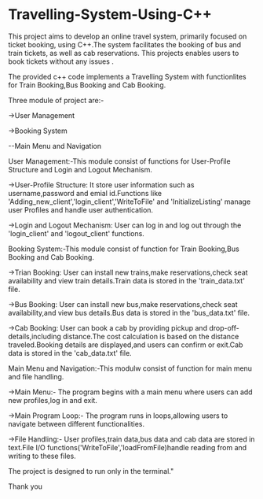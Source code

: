 # Travelling-System-Using-C++
This project aims to develop an online travel system, primarily focused on ticket booking, using C++.The system facilitates the booking of bus and train tickets, as well as cab reservations. This projects enables users to book tickets without any issues .

The provided c++ code implements a Travelling System with functionlites for Train Booking,Bus Booking and Cab Booking.

Three module of project are:-

->User Management

->Booking System

--Main Menu and Navigation

User Management:-This module consist of functions for User-Profile Structure and Login and Logout Mechanism.

->User-Profile Structure: It store user information such as username,password and emial id.Functions like 'Adding_new_client','login_client','WriteToFile' and 
'InitializeListing' manage user Profiles and  handle user authentication.

->Login and Logout Mechanism: User can log in and log out through the 'login_client' and 'logout_client' functions.

Booking System:-This module consist of function for Train Booking,Bus Booking and Cab Booking.

->Trian Booking: User can install new trains,make reservations,check seat availability and view train details.Train data is stored in the 'train_data.txt' file.

->Bus Booking: User can install new bus,make reservations,check seat availability,and view bus details.Bus data is stored in the 'bus_data.txt' file.

->Cab Booking: User can book a cab by providing pickup and drop-off-details,including distance.The cost calculation is based on the distance traveled.Booking details are displayed,and users can confirm or exit.Cab data is stored in the 'cab_data.txt' file.

Main Menu and Navigation:-This modulw consist of function for main menu and file handling.

->Main Menu:- The program begins with a main menu where users can add new profiles,log in and exit.

->Main Program Loop:- The program runs in loops,allowing users to navigate between different functionalities.

->File Handling:- User profiles,train data,bus data and cab data are stored in text.File I/O functions('WriteToFile','loadFromFile)handle reading from and writing to these files.

The project is designed to run only in the terminal."




Thank you
